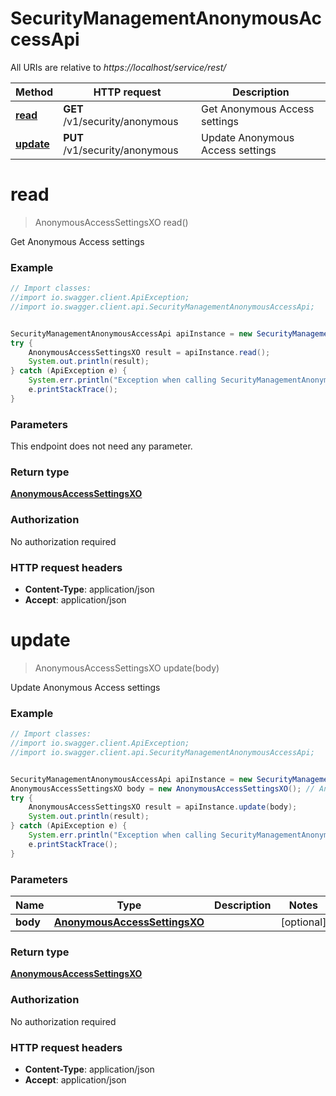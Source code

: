 # SecurityManagementAnonymousAccessApi

All URIs are relative to *https://localhost/service/rest/*

Method | HTTP request | Description
------------- | ------------- | -------------
[**read**](SecurityManagementAnonymousAccessApi.md#read) | **GET** /v1/security/anonymous | Get Anonymous Access settings
[**update**](SecurityManagementAnonymousAccessApi.md#update) | **PUT** /v1/security/anonymous | Update Anonymous Access settings


<a name="read"></a>
# **read**
> AnonymousAccessSettingsXO read()

Get Anonymous Access settings



### Example
```java
// Import classes:
//import io.swagger.client.ApiException;
//import io.swagger.client.api.SecurityManagementAnonymousAccessApi;


SecurityManagementAnonymousAccessApi apiInstance = new SecurityManagementAnonymousAccessApi();
try {
    AnonymousAccessSettingsXO result = apiInstance.read();
    System.out.println(result);
} catch (ApiException e) {
    System.err.println("Exception when calling SecurityManagementAnonymousAccessApi#read");
    e.printStackTrace();
}
```

### Parameters
This endpoint does not need any parameter.

### Return type

[**AnonymousAccessSettingsXO**](AnonymousAccessSettingsXO.md)

### Authorization

No authorization required

### HTTP request headers

 - **Content-Type**: application/json
 - **Accept**: application/json

<a name="update"></a>
# **update**
> AnonymousAccessSettingsXO update(body)

Update Anonymous Access settings



### Example
```java
// Import classes:
//import io.swagger.client.ApiException;
//import io.swagger.client.api.SecurityManagementAnonymousAccessApi;


SecurityManagementAnonymousAccessApi apiInstance = new SecurityManagementAnonymousAccessApi();
AnonymousAccessSettingsXO body = new AnonymousAccessSettingsXO(); // AnonymousAccessSettingsXO | 
try {
    AnonymousAccessSettingsXO result = apiInstance.update(body);
    System.out.println(result);
} catch (ApiException e) {
    System.err.println("Exception when calling SecurityManagementAnonymousAccessApi#update");
    e.printStackTrace();
}
```

### Parameters

Name | Type | Description  | Notes
------------- | ------------- | ------------- | -------------
 **body** | [**AnonymousAccessSettingsXO**](AnonymousAccessSettingsXO.md)|  | [optional]

### Return type

[**AnonymousAccessSettingsXO**](AnonymousAccessSettingsXO.md)

### Authorization

No authorization required

### HTTP request headers

 - **Content-Type**: application/json
 - **Accept**: application/json

